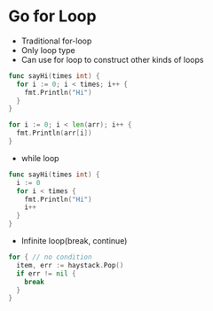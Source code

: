 # Go for Loop

- Traditional for-loop
- Only loop type
- Can use for loop to construct other kinds of loops

```go
func sayHi(times int) {
  for i := 0; i < times; i++ {
    fmt.Println("Hi")
  }
}

for i := 0; i < len(arr); i++ {
  fmt.Println(arr[i])
}
```

- while loop

```go
func sayHi(times int) {
  i := 0
  for i < times {
    fmt.Println("Hi")
    i++
  }
}
```

- Infinite loop(break, continue)

```go
for { // no condition
  item, err := haystack.Pop()
  if err != nil {
    break
  }
}
```

